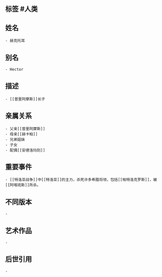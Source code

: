## 标签  #人类
## 姓名
	- 赫克托耳
## 别名
	- Hector
## 描述
	- [[普里阿摩斯]]长子
## 亲属关系
	- 父亲[[普里阿摩斯]]
	- 母亲[[赫卡柏]]
	- 兄弟姐妹
	- 子女
	- 配偶[[安德洛玛刻]]
## 重要事件
	- [[特洛亚战争]]中[[特洛亚]]的主力，杀死许多希腊将领，包括[[帕特洛克罗斯]]，被[[阿喀琉斯]]所杀。
## 不同版本
	-
## 艺术作品
	-
## 后世引用
	-
